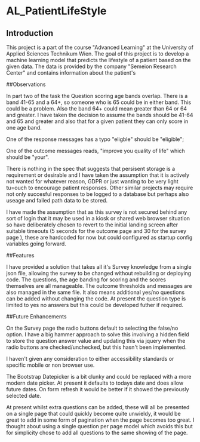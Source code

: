 # AL_PatientLifeStyle

## Introduction

This project is a part of the course "Advanced Learning" at the University of Applied Sciences Technikum Wien. The goal of this project is to develop a machine learning model that predicts the lifestyle of a patient based on the given data. The data is provided by the company "Semeion Research Center" and contains information about the patient's


##Observations

In part two of the task the Question scoring age bands overlap.  There is a band 41-65 and a 64+, so someone who is 65 could be in either band.  This could be a problem.  Also the band 64+ could mean greater than 64 or 64 and greater.  I have taken the decision to assume the bands should be 41-64 and 65 and greater and also that for a given patient they can only score in one age band.

One of the response messages has a typo "eligble" should be "eligible";

One of the outcome messages reads, "improve you quality of life" which should be "your".

There is nothing in the spec that suggests that persisent storage is a requirement or desirable and I have taken the assumption that it is actively not wanted for whatever reason, GDPR or just wanting to be very light tu=ouch to encourage patient responses.  Other similar projects may require not only succesful responses to be logged to a database but perhaps also useage and failed path data to be stored.


I have made the assumption that as this survey is not secured behind any sort of login that it may be used in a kiosk or shared web browser situation so have deliberately chosen to revert to the initial landing screen after suitable timeouts (5 seconds for the outcome page and 30 for the survey page ), these are hardcoded for now but could configured as startup config variables going forward.

##Features

I have provided a solution that takes all it's Survey knowledge from a single json file, allowing the survey to be changed without rebuilding or deploying code.  The questions, the age banding for scoring and the scores themselves are all manageable.  The outcome thresholds and messages are also managed in the same file.  It also means additional yes/no questions can be added without changing the code.  At present the question type is limited to yes no answers but this could be developed futher if required.

##Future Enhancements

On the Survey page the radio buttons default to selecting the false/no option.  I have a big hammer approach to solve this involving a hidden field to store the question answer value and updating this via jquery when the radio buttons are checked/unchecked, but this hasn't been implemented.

I haven't given any consideration to either accessibility standards or specific mobile or non browser use.

The Bootstrap Datepicker is a bit clunky and could be replaced with a more modern date picker.  At present it defaults to todays date and does allow future dates.  On form refresh it would be better if it showed the previously selected date.

At present whilst extra questions can be added, these will all be presented on a single page that could quickly become quite unwieldy, it would be great to add in some form of pagination when the page becomes too great.  I thought about using a single question per page model which avoids this but for simplicity chose to add all questions to the same showing of the page. 